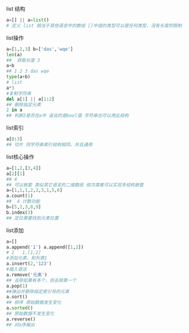 list 结构

```python
a=[] || a=list()
# 定义 list 相当于其他语言中的数组 []中值的类型可以是任何类型，没有长度的限制
```

list操作

```python
a=[1,2,3] b=['das','wqe']
len(a)
##  获取长度 3
a+b
## 1 2 3 das wqe
type(a+b)
# list
a*3
#复制字符串
del a[1] || a[1:2]
## 删除指定元素
2 in a
## 判断2是否在a中 返会的是bool值 字符串也可以用此结构
```

list索引

```python
a[0:3]
## 切片 同字符串索引结构相同，并且通用
```

list核心操作

```python
a=[1,2,[3,4]]
a[2][1]
## 4
## 可以嵌套 类似其它语言的二维数组 依次类推可以实现多结构嵌套
a=[1,1,1,2,2,3,1,5,6]
a.count(1)
##  4 计数功能
b=[5,2,3,8,9]
b.index(3)
## 定位需要找到元素位置
```

list添加

```python
a=[]
a.append('1') a.append([1,2])
# 1   1,[1,2]
#添加元素，和列表1
a.insert(2,'123')
#插入语法
a.remove('元素')
## 去除如果有多个，则去除第一个
a.pop(1)
##弹出并删除指定索引号的元素
a.sort()
## 排序 原始数据发生变化
a.sorted()
## 原始数据不发生变化
a.reverse()
## 对a序输出
```

